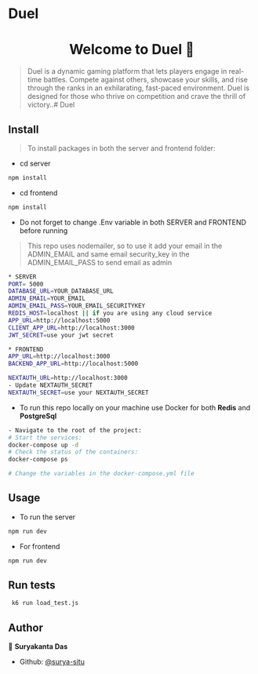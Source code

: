 # Duel
<h1 align="center">Welcome to Duel 👋</h1>

> Duel is a dynamic gaming platform that lets players engage in real-time battles. Compete against others, showcase your skills, and rise through the ranks in an exhilarating, fast-paced environment. Duel is designed for those who thrive on competition and crave the thrill of victory..# Duel

## Install

> To install packages in both the server and frontend folder:
- cd server
```sh
npm install
```

- cd frontend
```sh
npm install
```

- Do not forget to change .Env variable in both SERVER and FRONTEND before running 
> This repo uses nodemailer, so to use it add your email in the ADMIN_EMAIL and same email security_key in the ADMIN_EMAIL_PASS to send email as admin 
```bash
* SERVER
PORT= 5000
DATABASE_URL=YOUR_DATABASE_URL
ADMIN_EMAIL=YOUR_EMAIL
ADMIN_EMAIL_PASS=YOUR_EMAIL_SECURITYKEY
REDIS_HOST=localhost || if you are using any cloud service
APP_URL=http://localhost:5000
CLIENT_APP_URL=http://localhost:3000
JWT_SECRET=use your jwt secret

* FRONTEND
APP_URL=http://localhost:3000
BACKEND_APP_URL=http://localhost:5000

NEXTAUTH_URL=http://localhost:3000
- Update NEXTAUTH_SECRET
NEXTAUTH_SECRET=use your NEXTAUTH_SECRET 
```

- To run this repo locally on your machine use Docker for both **Redis** and **PostgreSql**
```sh
- Navigate to the root of the project:
# Start the services:
docker-compose up -d
# Check the status of the containers:
docker-compose ps

# Change the variables in the docker-compose.yml file
```

## Usage

- To run the server 
```sh
npm run dev
```
- For frontend 
```sh
npm run dev
```

## Run tests

```sh
 k6 run load_test.js
```

## Author

👤 **Suryakanta Das**

* Github: [@surya-situ](https://github.com/surya-situ)
